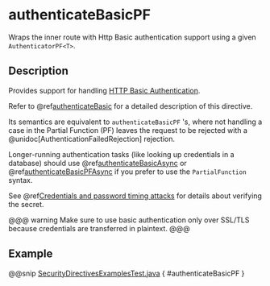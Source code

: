# authenticateBasicPF

Wraps the inner route with Http Basic authentication support using a given `AuthenticatorPF<T>`.

## Description

Provides support for handling [HTTP Basic Authentication](https://en.wikipedia.org/wiki/Basic_auth).

Refer to @ref[authenticateBasic](authenticateBasic.md) for a detailed description of this directive.

Its semantics are equivalent to `authenticateBasicPF` 's, where not handling a case in the Partial Function (PF)
leaves the request to be rejected with a @unidoc[AuthenticationFailedRejection] rejection.

Longer-running authentication tasks (like looking up credentials in a database) should use @ref[authenticateBasicAsync](authenticateBasicAsync.md)
or @ref[authenticateBasicPFAsync](authenticateBasicPFAsync.md) if you prefer to use the `PartialFunction` syntax.

See @ref[Credentials and password timing attacks](index.md#credentials-and-timing-attacks-java) for details about verifying the secret.

@@@ warning
Make sure to use basic authentication only over SSL/TLS because credentials are transferred in plaintext.
@@@

## Example

@@snip [SecurityDirectivesExamplesTest.java]($test$/java/docs/http/javadsl/server/directives/SecurityDirectivesExamplesTest.java) { #authenticateBasicPF }
